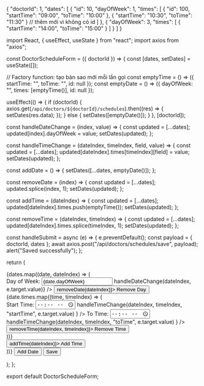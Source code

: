 {
"doctorId": 1,
"dates": [
{
"id": 10,
"dayOfWeek": 1,
"times": [
{ "id": 100, "startTime": "09:00", "toTime": "10:00" },
{ "startTime": "10:30", "toTime": "11:30" } // thêm mới vì không có id
]
},
{
"dayOfWeek": 3,
"times": [
{ "startTime": "14:00", "toTime": "15:00" }
]
}
]
}



import React, { useEffect, useState } from "react";
import axios from "axios";

const DoctorScheduleForm = ({ doctorId }) => {
const [dates, setDates] = useState([]);

// Factory function: tạo bản sao mới mỗi lần gọi
const emptyTime = () => ({ startTime: "", toTime: "", id: null });
const emptyDate = () => ({ dayOfWeek: "", times: [emptyTime()], id: null });

useEffect(() => {
if (doctorId) {
axios.get(`/api/doctors/${doctorId}/schedules`).then((res) => {
setDates(res.data);
});
} else {
setDates([emptyDate()]);
}
}, [doctorId]);

const handleDateChange = (index, value) => {
const updated = [...dates];
updated[index].dayOfWeek = value;
setDates(updated);
};

const handleTimeChange = (dateIndex, timeIndex, field, value) => {
const updated = [...dates];
updated[dateIndex].times[timeIndex][field] = value;
setDates(updated);
};

const addDate = () => {
setDates([...dates, emptyDate()]);
};

const removeDate = (index) => {
const updated = [...dates];
updated.splice(index, 1);
setDates(updated);
};

const addTime = (dateIndex) => {
const updated = [...dates];
updated[dateIndex].times.push(emptyTime());
setDates(updated);
};

const removeTime = (dateIndex, timeIndex) => {
const updated = [...dates];
updated[dateIndex].times.splice(timeIndex, 1);
setDates(updated);
};

const handleSubmit = async (e) => {
e.preventDefault();
const payload = { doctorId, dates };
await axios.post("/api/doctors/schedules/save", payload);
alert("Saved successfully");
};

return (
<form onSubmit={handleSubmit}>
{dates.map((date, dateIndex) => (
<div key={dateIndex} style={{ marginBottom: "1rem", border: "1px solid #ccc", padding: "1rem" }}>
<label>
Day of Week:
<input
type="text"
value={date.dayOfWeek}
onChange={(e) => handleDateChange(dateIndex, e.target.value)}
/>
</label>
<button type="button" onClick={() => removeDate(dateIndex)}>
Remove Day
</button>
<div>
{date.times.map((time, timeIndex) => (
<div key={timeIndex} style={{ marginTop: "0.5rem" }}>
<label>
Start Time:
<input
type="time"
value={time.startTime}
onChange={(e) =>
handleTimeChange(dateIndex, timeIndex, "startTime", e.target.value)
}
/>
</label>
<label>
To Time:
<input
type="time"
value={time.toTime}
onChange={(e) =>
handleTimeChange(dateIndex, timeIndex, "toTime", e.target.value)
}
/>
</label>
<button type="button" onClick={() => removeTime(dateIndex, timeIndex)}>
Remove Time
</button>
</div>
))}
</div>
<button type="button" onClick={() => addTime(dateIndex)}>
Add Time
</button>
</div>
))}
<button type="button" onClick={addDate}>
Add Date
</button>
<button type="submit">Save</button>
</form>
);
};

export default DoctorScheduleForm;
